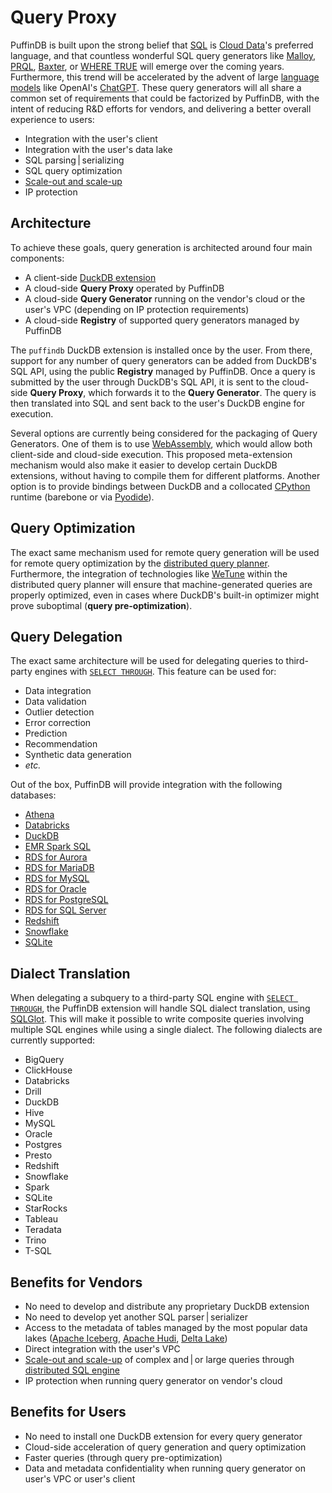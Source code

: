# Query Proxy

PuffinDB is built upon the strong belief that [SQL](https://en.wikipedia.org/wiki/SQL) is [Cloud Data](../CLOUD.md)'s preferred language, and that countless wonderful SQL query generators like [Malloy](https://www.malloydata.dev/), [PRQL](https://prql-lang.org/), [Baxter](https://baxterhq.com/), or [WHERE TRUE](https://www.wheretrue.com/) will emerge over the coming years. Furthermore, this trend will be accelerated by the advent of large [language models](https://en.wikipedia.org/wiki/Language_model) like OpenAI's [ChatGPT](https://openai.com/blog/chatgpt/). These query generators will all share a common set of requirements that could be factorized by PuffinDB, with the intent of reducing R&D efforts for vendors, and delivering a better overall experience to users:

- Integration with the user's client
- Integration with the user's data lake
- SQL parsing | serializing
- SQL query optimization
- [Scale-out and scale-up](../CLOUD.md#scale-out-and-scale-up)
- IP protection

## Architecture
To achieve these goals, query generation is architected around four main components:
- A client-side [DuckDB extension](Extension.md)
- A cloud-side **Query Proxy** operated by PuffinDB
- A cloud-side **Query Generator** running on the vendor's cloud or the user's VPC (depending on IP protection requirements)
- A cloud-side **Registry** of supported query generators managed by PuffinDB

The `puffindb` DuckDB extension is installed once by the user. From there, support for any number of query generators can be added from DuckDB's SQL API, using the public **Registry** managed by PuffinDB. Once a query is submitted by the user through DuckDB's SQL API, it is sent to the cloud-side **Query Proxy**, which forwards it to the **Query Generator**. The query is then translated into SQL and sent back to the user's DuckDB engine for execution.

Several options are currently being considered for the packaging of Query Generators. One of them is to use [WebAssembly](https://webassembly.org/), which would allow both client-side and cloud-side execution. This proposed meta-extension mechanism would also make it easier to develop certain DuckDB extensions, without having to compile them for different platforms. Another option is to provide bindings between DuckDB and a collocated [CPython](https://github.com/python/cpython) runtime (barebone or via [Pyodide](https://pyodide.org/)).

## Query Optimization
The exact same mechanism used for remote query generation will be used for remote query optimization by the [distributed query planner](Query%20Planner.md). Furthermore, the integration of technologies like [WeTune](https://ipads.se.sjtu.edu.cn/_media/publications/wetune_final.pdf) within the distributed query planner will ensure that machine-generated queries are properly optimized, even in cases where DuckDB's built-in optimizer might prove suboptimal (**query pre-optimization**).

## Query Delegation
The exact same architecture will be used for delegating queries to third-party engines with [`SELECT THROUGH`](Clientless.md#select-through). This feature can be used for:

- Data integration
- Data validation
- Outlier detection
- Error correction
- Prediction
- Recommendation
- Synthetic data generation
- *etc.*

Out of the box, PuffinDB will provide integration with the following databases:

- [Athena](https://aws.amazon.com/athena/)
- [Databricks](https://www.databricks.com/)
- [DuckDB](https://duckdb.org/)
- [EMR Spark SQL](https://aws.amazon.com/emr/)
- [RDS for Aurora](https://aws.amazon.com/rds/aurora/)
- [RDS for MariaDB](https://aws.amazon.com/rds/mariadb/)
- [RDS for MySQL](https://aws.amazon.com/rds/mysql/)
- [RDS for Oracle](https://aws.amazon.com/rds/oracle/)
- [RDS for PostgreSQL](https://aws.amazon.com/rds/postgresql/)
- [RDS for SQL Server](https://aws.amazon.com/rds/sqlserver/)
- [Redshift](https://aws.amazon.com/redshift/)
- [Snowflake](https://www.snowflake.com/en/)
- [SQLite](https://www.sqlite.org/)


## Dialect Translation
When delegating a subquery to a third-party SQL engine with [`SELECT THROUGH`](Clientless.md#select-through), the PuffinDB extension will handle SQL dialect translation, using [SQLGlot](https://github.com/tobymao/sqlglot). This will make it possible to write composite queries involving multiple SQL engines while using a single dialect. The following dialects are currently supported:

- BigQuery
- ClickHouse
- Databricks
- Drill
- DuckDB
- Hive
- MySQL
- Oracle
- Postgres
- Presto
- Redshift
- Snowflake
- Spark
- SQLite
- StarRocks
- Tableau
- Teradata
- Trino
- T-SQL

## Benefits for Vendors
- No need to develop and distribute any proprietary DuckDB extension
- No need to develop yet another SQL parser | serializer
- Access to the metadata of tables managed by the most popular data lakes ([Apache Iceberg](https://iceberg.apache.org/), [Apache Hudi](https://hudi.apache.org/), [Delta Lake](https://delta.io/))
- Direct integration with the user's VPC
- [Scale-out and scale-up](../CLOUD.md#scale-out-and-scale-up) of complex and | or large queries through [distributed SQL engine](Query%20Engine.md)
- IP protection when running query generator on vendor's cloud

## Benefits for Users
- No need to install one DuckDB extension for every query generator
- Cloud-side acceleration of query generation and query optimization
- Faster queries (through query pre-optimization)
- Data and metadata confidentiality when running query generator on user's VPC or user's client
